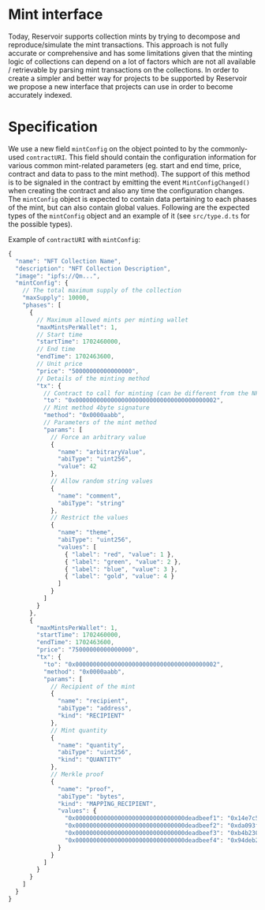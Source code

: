 # Mint interface

Today, Reservoir supports collection mints by trying to decompose and reproduce/simulate the mint transactions. This approach is not fully accurate or comprehensive and has some limitations given that the minting logic of collections can depend on a lot of factors which are not all available / retrievable by parsing mint transactions on the collections. In order to create a simpler and better way for projects to be supported by Reservoir we propose a new interface that projects can use in order to become accurately indexed.

# Specification

We use a new field `mintConfig` on the object pointed to by the commonly-used `contractURI`. This field should contain the configuration information for various common mint-related parameters (eg. start and end time, price, contract and data to pass to the mint method). The support of this method is to be signaled in the contract by emitting the event `MintConfigChanged()` when creating the contract and also any time the configuration changes. The `mintConfig` object is expected to contain data pertaining to each phases of the mint, but can also contain global values. Following are the expected types of the `mintConfig` object and an example of it (see `src/type.d.ts` for the possible types).

Example of `contractURI` with `mintConfig`:

```javascript
{
  "name": "NFT Collection Name",
  "description": "NFT Collection Description",
  "image": "ipfs://Qm...",
  "mintConfig": {
    // The total maximum supply of the collection
    "maxSupply": 10000,
    "phases": [
      {
        // Maximum allowed mints per minting wallet
        "maxMintsPerWallet": 1,
        // Start time
        "startTime": 1702460000,
        // End time
        "endTime": 1702463600,
        // Unit price
        "price": "50000000000000000",
        // Details of the minting method
        "tx": {
          // Contract to call for minting (can be different from the NFT contract itself)
          "to": "0x0000000000000000000000000000000000000002",
          // Mint method 4byte signature
          "method": "0x0000aabb",
          // Parameters of the mint method
          "params": [
            // Force an arbitrary value
            {
              "name": "arbitraryValue",
              "abiType": "uint256",
              "value": 42
            },
            // Allow random string values
            {
              "name": "comment",
              "abiType": "string"
            },
            // Restrict the values
            {
              "name": "theme",
              "abiType": "uint256",
              "values": [
                { "label": "red", "value": 1 },
                { "label": "green", "value": 2 },
                { "label": "blue", "value": 3 },
                { "label": "gold", "value": 4 }
              ]
            }
          ]
        }
      },
      {
        "maxMintsPerWallet": 1,
        "startTime": 1702460000,
        "endTime": 1702463600,
        "price": "75000000000000000",
        "tx": {
          "to": "0x0000000000000000000000000000000000000002",
          "method": "0x0000aabb",
          "params": [
            // Recipient of the mint
            {
              "name": "recipient",
              "abiType": "address",
              "kind": "RECIPIENT"
            },
            // Mint quantity
            {
              "name": "quantity",
              "abiType": "uint256",
              "kind": "QUANTITY"
            },
            // Merkle proof
            {
              "name": "proof",
              "abiType": "bytes",
              "kind": "MAPPING_RECIPIENT",
              "values": {
                "0x0000000000000000000000000000000deadbeef1": "0x14e7c5ea3a66fcc78a4923ef9db55fab89302a507802a3995f4e5dbc69f76920",
                "0x0000000000000000000000000000000deadbeef2": "0xda093f3e739004ec4c1c46ede38a7d1e06d2c6a8c77a9f6783961efca7e82f24",
                "0x0000000000000000000000000000000deadbeef3": "0xb4b2301c3ea107c4363e7b847ae1a959cacb4219680d4214797729d6691e2bf4",
                "0x0000000000000000000000000000000deadbeef4": "0x94deb2a5f7a76bc1553595d5bd8c9fe9173c5c383a1db1a7035945bbefdf297a"
              }
            }
          ]
        }
      }
    ]
  }
}
```
